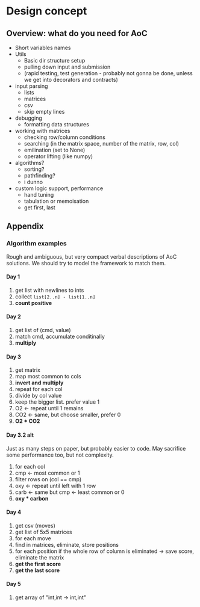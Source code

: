 # Design concept

## Overview: what do you need for AoC

- Short variables names
- Utils
  - Basic dir structure setup
  - pulling down input and submission
  - (rapid testing, test generation - probably not gonna be done, unless we get into decorators and contracts)
- input parsing
  - lists
  - matrices
  - csv
  - skip empty lines
- debugging
  - formatting data structures
- working with matrices
  - checking row/column conditions
  - searching (in the matrix space, number of the matrix, row, col)
  - emilination (set to None)
  - operator lifting (like numpy)
- algorithms?
  - sorting?
  - pathfinding?
  - i dunno
- custom logic support, performance
  - hand tuning
  - tabulation or memoisation
  - get first, last

## Appendix

### Algorithm examples

Rough and ambiguous, but very compact verbal descriptions of AoC solutions. We should try to model the framework to match them.

#### Day 1

1. get list with newlines to ints
2. collect `list[2..n] - list[1..n]`
3. **count positive**

#### Day 2

1. get list of (cmd, value)
2. match cmd, accumulate conditinally
3. **multiply**

#### Day 3

1. get matrix
2. map most common to cols
3. **invert and multiply**
4. repeat for each col
5. divide by col value
6. keep the bigger list. prefer value 1
7. O2 <- repeat until 1 remains
8. CO2 <- same, but choose smaller, prefer 0
9. **O2 * CO2**

#### Day 3.2 alt

Just as many steps on paper, but probably easier to code. May sacrifice some performance too, but not complexity.

1. for each col
2. cmp <- most common or 1
3. filter rows on (col == cmp)
4. oxy <- repeat until left with 1 row
5. carb <- same but cmp <- least common or 0
6. **oxy * carbon**

#### Day 4

1. get csv (moves)
2. get list of 5x5 matrices
3. for each move
4. find in matrices, eliminate, store positions
5. for each position if the whole row of column is eliminated -> save score, eliminate the matrix
6. **get the first score**
7. **get the last score**

#### Day 5

1. get array of "int,int -> int,int"